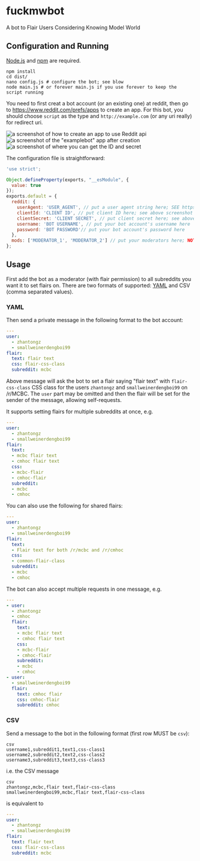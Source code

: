 # fuckmwbot
A bot to Flair Users Considering Knowing Model World

## Configuration and Running

[Node.js](https://nodejs.org/) and [npm](https://www.npmjs.com/) are required.

```
npm install
cd dist/
nano config.js # configure the bot; see blow
node main.js # or forever main.js if you use forever to keep the script running
```

You need to first creat a bot account (or an existing one) at reddit, then go to https://www.reddit.com/prefs/apps to create an app. For this bot, you should choose `script` as the type and `http://example.com` (or any uri really) for redirect uri.

![a screenshot of how to create an app to use Reddit api](https://i.imgur.com/ZwHhrFX.png)
![a screenshot of the "examplebot" app after creation](https://i.imgur.com/GRZ5cBi.png)
![a screenshot of where you can get the ID and secret](https://i.imgur.com/CcJtAFt.png)

The configuration file is straightforward:

```javascript
'use strict';

Object.defineProperty(exports, "__esModule", {
  value: true
});
exports.default = {
  reddit: {
    userAgent: 'USER_AGENT', // put a user agent string here; SEE https://github.com/reddit/reddit/wiki/API
    clientId: 'CLIENT ID', // put client ID here; see above screenshot
    clientSecret: 'CLIENT SECRET', // put client secret here; see above screenshot
    username: 'BOT USERNAME', // put your bot account's username here
    password: 'BOT PASSWORD'// put your bot account's password here
  },
  mods: ['MODERATOR_1', 'MODERATOR_2'] // put your moderators here; NOTE: THEY CAN CHANGE FLAIRS FOR EVERYONE
};
```


## Usage

First add the bot as a moderator (with flair permission) to all subreddits you want it to set flairs on. There are two formats of supported: [YAML](https://yaml.org) and CSV (comma separated values).

### YAML

Then send a private message in the following format to the bot account:

```yaml
---
user:
  - zhantongz
  - smallweinerdengboi99
flair:
  text: flair text
  css: flair-css-class
  subreddit: mcbc
```

Above message will ask the bot to set a flair saying "flair text" with `flair-css-class` CSS class for the users `zhantongz` and `smallweinerdengboi99` on /r/MCBC. The `user` part may be omitted and then the flair will be set for the sender of the message, allowing self-requests.

It supports setting flairs for multiple subreddits at once, e.g.

```yaml
---
user:
  - zhantongz
  - smallweinerdengboi99
flair:
  text: 
  - mcbc flair text
  - cmhoc flair text
  css: 
  - mcbc-flair
  - cmhoc-flair
  subreddit:
  - mcbc
  - cmhoc
```

You can also use the following for shared flairs:

```yaml
---
user:
  - zhantongz
  - smallweinerdengboi99
flair:
  text: 
  - Flair text for both /r/mcbc and /r/cmhoc
  css: 
  - common-flair-class
  subreddit:
  - mcbc
  - cmhoc
```

The bot can also accept multiple requests in one message, e.g.

```yaml
---
- user:
  - zhantongz
  - cmhoc
  flair:
    text:
    - mcbc flair text
    - cmhoc flair text
    css:
    - mcbc-flair
    - cmhoc-flair
    subreddit:
    - mcbc
    - cmhoc
- user:
  - smallweinerdengboi99
  flair:
    text: cmhoc flair
    css: cmhoc-flair
    subreddit: cmhoc
```

### CSV

Send a message to the bot in the following format (first row MUST be `csv`):

```
csv
username1,subreddit1,text1,css-class1
username2,subreddit2,text2,css-class2
username3,subreddit3,text3,css-class3
```

i.e. the CSV message 
```csv
csv
zhantongz,mcbc,flair text,flair-css-class
smallweinerdengboi99,mcbc,flair text,flair-css-class
```
is equivalent to

```yaml
---
user:
  - zhantongz
  - smallweinerdengboi99
flair:
  text: flair text
  css: flair-css-class
  subreddit: mcbc
```
